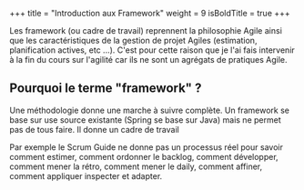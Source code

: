 +++
title = "Introduction aux Framework"
weight = 9
isBoldTitle = true
+++

Les framework (ou cadre de travail) reprennent la philosophie Agile ainsi que les caractéristiques de la gestion de projet Agiles (estimation, planification actives, etc ...). C'est pour cette raison que je l'ai fais intervenir à la fin du cours sur l'agilité car ils ne sont un agrégats de pratiques Agile.

## Pourquoi le terme "framework" ?
Une méthodologie donne une marche à suivre complète. Un framework se base sur use source existante (Spring se base sur Java) mais ne permet pas de tous faire. Il donne un cadre de travail

Par exemple le Scrum Guide ne donne pas un processus réel pour savoir comment estimer, comment ordonner le backlog, comment développer, comment mener la rétro, comment mener le daily, comment affiner, comment appliquer inspecter et adapter. 